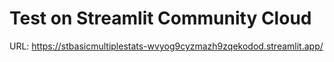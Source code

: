 # Test on Streamlit Community Cloud
URL: https://stbasicmultiplestats-wvyog9cyzmazh9zqekodod.streamlit.app/
